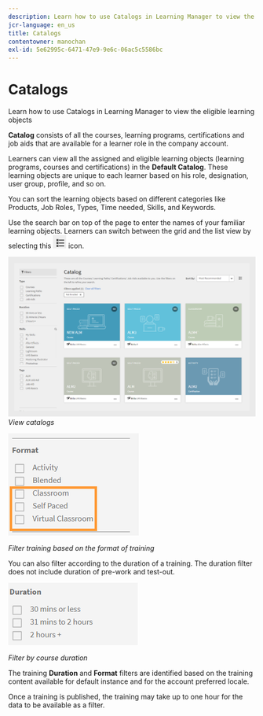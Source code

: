 ```yaml
---
description: Learn how to use Catalogs in Learning Manager to view the eligible learning objects
jcr-language: en_us
title: Catalogs
contentowner: manochan
exl-id: 5e62995c-6471-47e9-9e6c-06ac5c5586bc
---
```

# Catalogs

Learn how to use Catalogs in Learning Manager to view the eligible learning objects

**Catalog** consists of all the courses, learning programs, certifications and job aids that are available for a learner role in the company account.

Learners can view all the assigned and eligible learning objects (learning programs, courses and certifications) in the **Default Catalog**. These learning objects are unique to each learner based on his role, designation, user group, profile, and so on.

You can sort the learning objects based on different categories like Products, Job Roles, Types, Time needed, Skills, and Keywords. 

Use the search bar on top of the page to enter the names of your familiar learning objects. Learners can switch between the grid and the list view by selecting this ![](assets/icon-list.png) icon. 

![](assets/catalogs.png)
*View catalogs*

<!--As a learner, you can  filter training based on the format of training, for example, Classroom, Self-paced, or Virtual Classroom. In addition, the learner can also filter the trainings based on Training Duration. Skill Levels filter which is already available, can now be enabled/disabled by Administrator. -->

![](assets/image014.png)

*Filter training based on the format of training*

You can also filter according to the duration of a training. The duration filter does not include duration of pre-work and test-out.

![](assets/image015.png)

*Filter by course duration*

The training **Duration** and **Format** filters are identified based on the training content available for default instance and for the account preferred locale.

Once a training is published, the training may take up to one hour for the data to be available as a filter.
